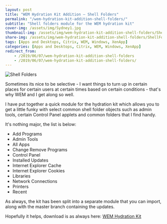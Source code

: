 ```yaml
---
layout: post
title: "WEM Hydration Kit Addition – Shell Folders"
permalink: "/wem-hydration-kit-addition-shell-folders/"
subtitle: "Shell folders module for the WEM hydration kit"
cover-img: /assets/img/Sydney1.jpg
thumbnail-img: /assets/img/wem-hydration-kit-addition-shell-folders/ShellFolders.png
share-img: /assets/img/wem-hydration-kit-addition-shell-folders/ShellFolders.png
tags: [Apps and Desktops, Citrix, WEM, Windows, XenApp]
categories: [Apps and Desktops, Citrix, WEM, Windows, XenApp]
redirect_from: 
    - /2019/06/07/wem-hydration-kit-addition-shell-folders
    - /2019/06/07/wem-hydration-kit-addition-shell-folders/
---
```


![Shell Folders]({{site.baseurl}}/assets/img/wem-hydration-kit-addition-shell-folders/ShellFolders.png)

Sometimes its nice to be selective - I want things to turn up in certain places for certain users at certain times based on certain conditions - that's why WEM and I get along so well.

I have put together a quick module for the hydration kit which allows you to get a little funky with select common shell folder objects such as admin tools, certain Control Panel applets and common folders that I find handy.

It's nothing major, the list is below:

*  Add Programs
*  Admin Tools
*  All Apps
*  Change Remove Programs
*  Control Panel
*  Installed Updates
*  Internet Explorer Cache
*  Internet Explorer Cookies
*  Libraries
*  Network Connections
*  Printers
*  Recent

As always, the kit has been split into a separate module that you can import, along with the master branch containing the updates.

Hopefully it helps, download is as always here: [WEM Hydration Kit](https://github.com/JamesKindon/WEMHydrationKit)
